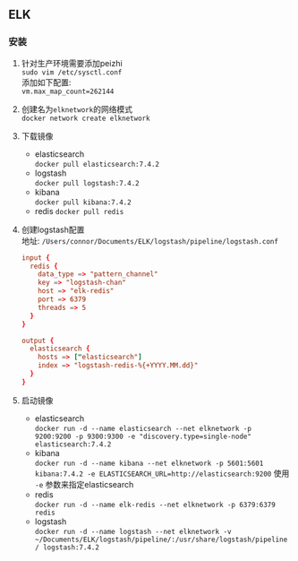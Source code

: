 
## ELK  
### 安装  
1. 针对生产环境需要添加peizhi  
  `sudo vim /etc/sysctl.conf`  
  添加如下配置:  
  `vm.max_map_count=262144`  
2. 创建名为`elknetwork`的网络模式  
  `docker network create elknetwork`  
3. 下载镜像  
    - elasticsearch  
      `docker pull elasticsearch:7.4.2`  
    - logstash  
      `docker pull logstash:7.4.2`    
    - kibana  
      `docker pull kibana:7.4.2`
    - redis
      `docker pull redis`
4. 创建logstash配置  
  地址: `/Users/connor/Documents/ELK/logstash/pipeline/logstash.conf`  

    ```conf
    input {
      redis {
        data_type => "pattern_channel"
        key => "logstash-chan"
        host => "elk-redis"
        port => 6379
        threads => 5
      }
    }

    output {
      elasticsearch {
        hosts => ["elasticsearch"]
        index => "logstash-redis-%{+YYYY.MM.dd}"
      }
    }
    ```
5. 启动镜像  
    - elasticsearch  
      `docker run -d --name elasticsearch --net elknetwork -p 9200:9200 -p 9300:9300 -e "discovery.type=single-node" elasticsearch:7.4.2`  
    - kibana  
      `docker run -d --name kibana --net elknetwork -p 5601:5601 kibana:7.4.2 -e ELASTICSEARCH_URL=http://elasticsearch:9200` 使用 `-e` 参数来指定elasticsearch  
    - redis  
      `docker run -d --name elk-redis --net elknetwork -p 6379:6379 redis`  
    - logstash  
      `docker run -d --name logstash --net elknetwork -v ~/Documents/ELK/logstash/pipeline/:/usr/share/logstash/pipeline/ logstash:7.4.2`  

